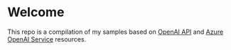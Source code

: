 # Welcome
This repo is a compilation of my samples based on [OpenAI API](https://openai.com/api/) and [Azure OpenAI Service](https://learn.microsoft.com/en-us/azure/ai-services/openai/overview) resources.
